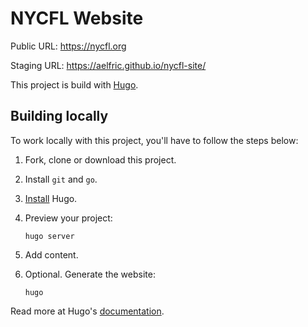 # NYCFL Website

Public URL: https://nycfl.org

Staging URL: https://aelfric.github.io/nycfl-site/

This project is build with [Hugo](https://gohugo.io).

## Building locally

To work locally with this project, you'll have to follow the steps below:

1. Fork, clone or download this project.
1. Install `git` and `go`.
1. [Install](https://gohugo.io/getting-started/installing/) Hugo.
1. Preview your project:

   ```shell
   hugo server
   ```

1. Add content.
1. Optional. Generate the website:

   ```shell
   hugo
   ```

Read more at Hugo's [documentation](https://gohugo.io/getting-started/).
